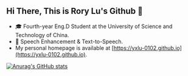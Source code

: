 ## Hi There, This is Rory Lu's Github 👋
- 🎓 Fourth-year Eng.D Student at the University of Science and Technology of China.
- 🔭 Speech Enhancement & Text-to-Speech.
- My personal homepage is available at [https://yxlu-0102.github.io](https://yxlu-0102.github.io).

[![Anurag's GitHub stats](https://github-readme-stats.vercel.app/api?username=yxlu-0102&show_icons=true&theme=transparent)](https://github.com/anuraghazra/github-readme-stats)

